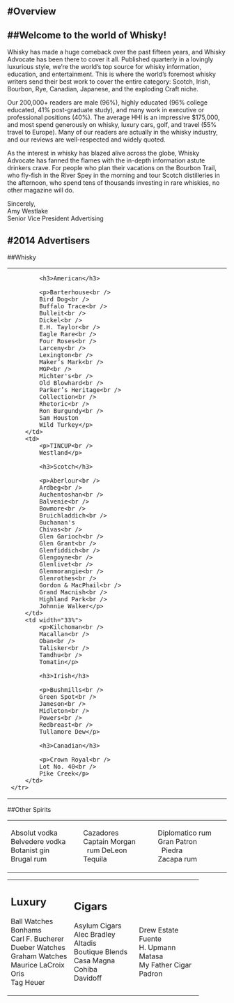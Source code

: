 
#Overview
---

##Welcome to the world of Whisky!
---

Whisky has made a huge comeback over the past fifteen years, and Whisky Advocate has been there to cover it all. Published quarterly in a lovingly luxurious style, we’re the world’s top source for whisky information, education, and entertainment. This is where the world’s foremost whisky writers send their best work to cover the entire category: Scotch, Irish, Bourbon, Rye, Canadian, Japanese, and the exploding Craft niche.

Our 200,000+ readers are male (96%), highly educated (96% college educated, 41% post-graduate study), and many work in executive or professional positions (40%). The average HHI is an impressive $175,000, and most spend generously on whisky, luxury cars, golf, and travel (55% travel to Europe). Many of our readers are actually in the whisky industry, and our reviews are well-respected and widely quoted.

As the interest in whisky has blazed alive across the globe, Whisky Advocate has fanned the flames with the in-depth information astute drinkers crave. For people who plan their vacations on the Bourbon Trail, who fly-fish in the River Spey in the morning and tour Scotch distilleries in the afternoon, who spend tens of thousands investing in rare whiskies, no other magazine will do.

Sincerely,<br />
Amy Westlake<br />
Senior Vice President Advertising

#2014 Advertisers
---

##Whisky
<table class="no-border">
	<tr>
		<td width="33%">

			<h3>American</h3>

			<p>Barterhouse<br />
			Bird Dog<br />
			Buffalo Trace<br />
			Bulleit<br />
			Dickel<br />
			E.H. Taylor<br />
			Eagle Rare<br />
			Four Roses<br />
			Larceny<br />
			Lexington<br />
			Maker’s Mark<br />
			MGP<br />
			Michter's<br />
			Old Blowhard<br />
			Parker’s Heritage<br />
			Collection<br />
			Rhetoric<br />
			Ron Burgundy<br />
			Sam Houston
			Wild Turkey</p>
		</td>
		<td>
			<p>TINCUP<br />
			Westland</p>

			<h3>Scotch</h3>

			<p>Aberlour<br />
			Ardbeg<br />
			Auchentoshan<br />
			Balvenie<br />
			Bowmore<br />
			Bruichladdich<br />
			Buchanan's
			Chivas<br />
			Glen Garioch<br />
			Glen Grant<br />
			Glenfiddich<br />
			Glengoyne<br />
			Glenlivet<br />
			Glenmorangie<br />
			Glenrothes<br />
			Gordon & MacPhail<br />
			Grand Macnish<br />
			Highland Park<br />
			Johnnie Walker</p>
		</td>
		<td width="33%">
			<p>Kilchoman<br />
			Macallan<br />
			Oban<br />
			Talisker<br />
			Tamdhu<br />
			Tomatin</p>

			<h3>Irish</h3>

			<p>Bushmills<br />
			Green Spot<br />
			Jameson<br />
			Midleton<br />
			Powers<br />
			Redbreast<br />
			Tullamore Dew</p>
			
			<h3>Canadian</h3>

			<p>Crown Royal<br />
			Lot No. 40<br />
			Pike Creek</p>
		</td>
	</tr>
</table>

##Other Spirits
<table class="no-border">
	<tr>
		<td width="33%">
			<p>Absolut vodka<br />
			Belvedere vodka<br />
			Botanist gin<br />
			Brugal rum</p>
		</td>
		<td>
			<p>Cazadores<br />
			Captain Morgan<br />
			&nbsp;&nbsp;rum
			DeLeon Tequila<br /></p>
		</td>
		<td width="33%">
			<p>Diplomatico rum<br />
			Gran Patron<br />
			&nbsp;&nbsp;Piedra<br />
			Zacapa rum</p>
		</td>
	</tr>
</table>

<table class="no-border">
	<tr>
		<td width="33%">
			<h2>Luxury</h2>
			<p>Ball Watches<br />
			Bonhams<br />
			Carl F. Bucherer<br />
			Dueber Watches<br />
			Graham Watches<br />
			Maurice LaCroix<br />
			Oris<br />
			Tag Heuer</p>
		</td>
		<td>
			<h2>Cigars</h2>
			<p>Asylum Cigars<br />
			Alec Bradley<br />
			Altadis<br />
			Boutique Blends<br />
			Casa Magna<br />
			Cohiba<br />
			Davidoff</p>
		</td>
		<td width="33%">
			<h2>&nbsp;</h2>
			<p>Drew Estate<br />
			Fuente<br />
			H. Upmann<br />
			Matasa<br />
			My Father Cigar<br />
			Padron</p>
		</td>
	</tr>
</table>



